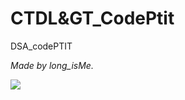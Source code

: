 # CTDL&GT_CodePtit
DSA_codePTIT


*Made by long_isMe.*

<img src="https://i.pinimg.com/564x/7f/2b/08/7f2b08e0f34e64427cc2fdeee8394929.jpg">
